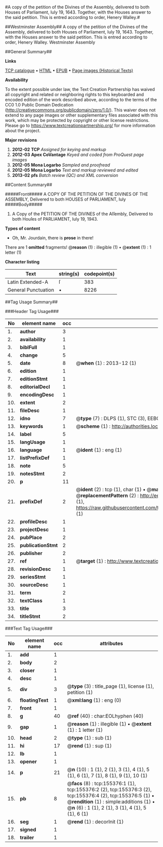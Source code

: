 #A copy of the petition of the Divines of the Assembly, delivered to both Houses of Parliament, Iuly 19, 1643. Together, with the Houses answer to the said petition. This is entred according to order, Henery Walley.#

##Westminster Assembly##
A copy of the petition of the Divines of the Assembly, delivered to both Houses of Parliament, Iuly 19, 1643. Together, with the Houses answer to the said petition. This is entred according to order, Henery Walley.
Westminster Assembly

##General Summary##

**Links**

[TCP catalogue](http://www.ota.ox.ac.uk/tcp/)  • 
[HTML](http://tei.it.ox.ac.uk/tcp/Texts-HTML/free/A96/A96224.html)  • 
[EPUB](http://tei.it.ox.ac.uk/tcp/Texts-EPUB/free/A96/A96224.epub) • 
[Page images (Historical Texts)](https://historicaltexts.jisc.ac.uk/eebo-99873138e)

**Availability**

To the extent possible under law, the Text Creation Partnership has waived all copyright and related or neighboring rights to this keyboarded and encoded edition of the work described above, according to the terms of the CC0 1.0 Public Domain Dedication (http://creativecommons.org/publicdomain/zero/1.0/). This waiver does not extend to any page images or other supplementary files associated with this work, which may be protected by copyright or other license restrictions. Please go to https://www.textcreationpartnership.org/ for more information about the project.

**Major revisions**

1. __2012-02__ __TCP__ *Assigned for keying and markup*
1. __2012-03__ __Apex CoVantage__ *Keyed and coded from ProQuest page images*
1. __2012-05__ __Mona Logarbo__ *Sampled and proofread*
1. __2012-05__ __Mona Logarbo__ *Text and markup reviewed and edited*
1. __2013-02__ __pfs__ *Batch review (QC) and XML conversion*

##Content Summary##

#####Front#####
A COPY OF THE PETITION OF THE DIVINES OF THE ASSEMBLY, Delivered to both HOUSES of PARLIAMENT, Iuly 
#####Body#####

1. A Copy of the PETITION OF THE DIVINES of the Aſſembly, Delivered to both Houſes of PARLIAMENT, Iuly 19, 1943.

**Types of content**

  * Oh, Mr. Jourdain, there is **prose** in there!

There are 1 **omitted** fragments! 
 @__reason__ (1) : illegible (1)  •  @__extent__ (1) : 1 letter (1)

**Character listing**


|Text|string(s)|codepoint(s)|
|---|---|---|
|Latin Extended-A|ſ|383|
|General Punctuation|•|8226|

##Tag Usage Summary##

###Header Tag Usage###

|No|element name|occ|attributes|
|---|---|---|---|
|1.|__author__|3||
|2.|__availability__|1||
|3.|__biblFull__|1||
|4.|__change__|5||
|5.|__date__|8| @__when__ (1) : 2013-12 (1)|
|6.|__edition__|1||
|7.|__editionStmt__|1||
|8.|__editorialDecl__|1||
|9.|__encodingDesc__|1||
|10.|__extent__|2||
|11.|__fileDesc__|1||
|12.|__idno__|7| @__type__ (7) : DLPS (1), STC (3), EEBO-CITATION (1), PROQUEST (1), VID (1)|
|13.|__keywords__|1| @__scheme__ (1) : http://authorities.loc.gov/ (1)|
|14.|__label__|5||
|15.|__langUsage__|1||
|16.|__language__|1| @__ident__ (1) : eng (1)|
|17.|__listPrefixDef__|1||
|18.|__note__|5||
|19.|__notesStmt__|2||
|20.|__p__|11||
|21.|__prefixDef__|2| @__ident__ (2) : tcp (1), char (1)  •  @__matchPattern__ (2) : ([0-9\-]+):([0-9IVX]+) (1), (.+) (1)  •  @__replacementPattern__ (2) : http://eebo.chadwyck.com/downloadtiff?vid=$1&page=$2 (1), https://raw.githubusercontent.com/textcreationpartnership/Texts/master/tcpchars.xml#$1 (1)|
|22.|__profileDesc__|1||
|23.|__projectDesc__|1||
|24.|__pubPlace__|2||
|25.|__publicationStmt__|2||
|26.|__publisher__|2||
|27.|__ref__|1| @__target__ (1) : http://www.textcreationpartnership.org/docs/. (1)|
|28.|__revisionDesc__|1||
|29.|__seriesStmt__|1||
|30.|__sourceDesc__|1||
|31.|__term__|2||
|32.|__textClass__|1||
|33.|__title__|3||
|34.|__titleStmt__|2||


###Text Tag Usage###

|No|element name|occ|attributes|
|---|---|---|---|
|1.|__add__|1||
|2.|__body__|2||
|3.|__closer__|1||
|4.|__desc__|1||
|5.|__div__|3| @__type__ (3) : title_page (1), license (1), petition (1)|
|6.|__floatingText__|1| @__xml:lang__ (1) : eng (0)|
|7.|__front__|1||
|8.|__g__|40| @__ref__ (40) : char:EOLhyphen (40)|
|9.|__gap__|1| @__reason__ (1) : illegible (1)  •  @__extent__ (1) : 1 letter (1)|
|10.|__head__|2| @__type__ (1) : sub (1)|
|11.|__hi__|17| @__rend__ (1) : sup (1)|
|12.|__lb__|1||
|13.|__opener__|1||
|14.|__p__|21| @__n__ (10) : 1 (1), 2 (1), 3 (1), 4 (1), 5 (1), 6 (1), 7 (1), 8 (1), 9 (1), 10 (1)|
|15.|__pb__|8| @__facs__ (8) : tcp:155376:1 (1), tcp:155376:2 (2), tcp:155376:3 (2), tcp:155376:4 (2), tcp:155376:5 (1)  •  @__rendition__ (1) : simple:additions (1)  •  @__n__ (6) : 1 (1), 2 (1), 3 (1), 4 (1), 5 (1), 6 (1)|
|16.|__seg__|1| @__rend__ (1) : decorInit (1)|
|17.|__signed__|1||
|18.|__trailer__|1||
